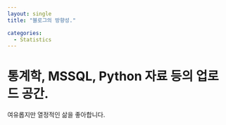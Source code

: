```yaml
---
layout: single
title: "블로그의 방향성."

categories:
  - Statistics
---
```


# 통계학, MSSQL, Python 자료 등의 업로드 공간.

여유롭지만 열정적인 삶을 좋아합니다.
